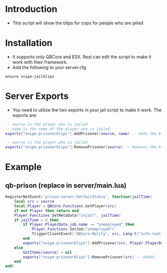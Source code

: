 # Introduction

- This script will show the blips for cops for people who are jailed

# Installation

- It supports only QBCore and ESX. Rest can edit the script to make it work with their framework.
- Add the following to your server.cfg

```
ensure snipe-jailblips
```

# Server Exports
- You need to utilize the two exports in your jail script to make it work. The exports are:

```lua
-- source is the player who is jailed
-- name is the name of the player who is jailed
exports["snipe-prisonerblips"]:AddPrisoner(source, name) -- Adds the blip for the player who is jailed
```

```lua
-- source is the player who is jailed
exports["snipe-prisonerblips"]:RemovePrisoner(source) -- Removes the blip for the player who is jailed
```

# Example

## qb-prison (replace in server/main.lua)

```lua
RegisterNetEvent('prison:server:SetJailStatus', function(jailTime)
    local src = source
    local Player = QBCore.Functions.GetPlayer(src)
    if not Player then return end
    Player.Functions.SetMetaData("injail", jailTime)
    if jailTime > 0 then
        if Player.PlayerData.job.name ~= "unemployed" then
            Player.Functions.SetJob("unemployed")
            TriggerClientEvent('QBCore:Notify', src, Lang:t("info.lost_job"))
        end
        exports["snipe-prisonerblips"]:AddPrisoner(src, Player.PlayerData.charinfo.firstname .. ' ' .. Player.PlayerData.charinfo.lastname) -- Added
    else
        GotItems[source] = nil
        exports["snipe-prisonerblips"]:RemovePrisoner(src) -- Added
    end
end)

```